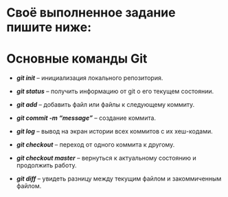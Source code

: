 
# Своё выполненное задание пишите ниже:

# Основные команды Git

* ***git init*** – инициализация локального репозитория.

* ***git status*** – получить информацию от git о его текущем состоянии.

* ***git add*** – добавить файл или файлы к следующему коммиту.

* ***git commit -m “message”*** – создание коммита.

* ***git log*** – вывод на экран истории всех коммитов с их хеш-кодами.

* ***git checkout*** – переход от одного коммита к другому.

* ***git checkout master*** – вернуться к актуальному состоянию и продолжить работу.

* ***git diff*** – увидеть разницу между текущим файлом и закоммиченным файлом.
